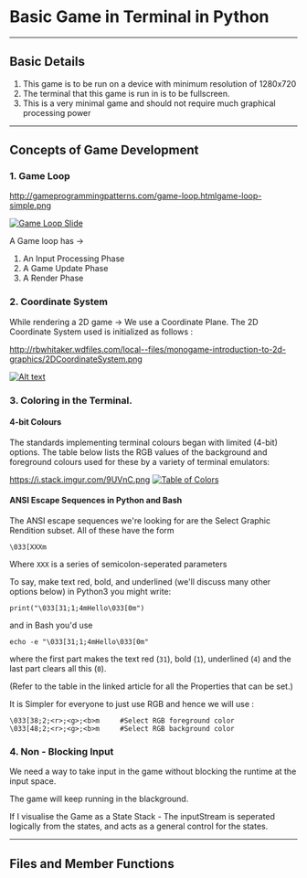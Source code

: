# Basic Game in Terminal in Python
---
## Basic Details

1. This game is to be run on a device with minimum resolution of 1280x720
2. The terminal that this game is run in is to be fullscreen.
3. This is a very minimal game and should not require much graphical processing power
---
## Concepts of Game Development
### 1. Game Loop
http://gameprogrammingpatterns.com/game-loop.htmlgame-loop-simple.png

[![Game Loop Slide](http://gameprogrammingpatterns.com/images/game-loop-simple.png)](http://gameprogrammingpatterns.com/game-loop.html)

A Game loop has -> 
1. An Input Processing Phase
2. A Game Update Phase
3. A Render Phase

### 2. Coordinate System
While rendering a 2D game -> We use a Coordinate Plane.
The 2D Coordinate System used is initialized as follows : 

http://rbwhitaker.wdfiles.com/local--files/monogame-introduction-to-2d-graphics/2DCoordinateSystem.png

[![Alt text](http://rbwhitaker.wdfiles.com/local--files/monogame-introduction-to-2d-graphics/2DCoordinateSystem.png)](http://rbwhitaker.wikidot.com/introduction-to-2d-graphics)

### 3. Coloring in the Terminal.

#### 4-bit Colours
The standards implementing terminal colours began with limited (4-bit) options. The table below lists the RGB values of the background and foreground colours used for these by a variety of terminal emulators:

https://i.stack.imgur.com/9UVnC.png
[![Table of Colors](https://i.stack.imgur.com/9UVnC.png)](https://stackoverflow.com/questions/4842424/list-of-ansi-color-escape-sequences#:~:text=the%20standards%20implementing%20terminal%20colours%20began%20with%20limited%20(4-bit)%20options.%20the%20table%20below%20lists%20the%20rgb%20values%20of%20the%20background%20and%20foreground%20colours%20used%20for%20these%20by%20a%20variety%20of%20terminal%20emulators%3A)

<!-- [![Alt text](https://assets.digitalocean.com/articles/alligator/boo.svg)](https://digitalocean.com) -->

#### ANSI Escape Sequences in Python and Bash
The ANSI escape sequences we're looking for are the Select Graphic Rendition subset. All of these have the form

```
\033[XXXm
```

Where ``` XXX ``` is a series of semicolon-seperated parameters

To say, make text red, bold, and underlined (we'll discuss many other options below) in Python3 you might write:

```
print("\033[31;1;4mHello\033[0m")
```
and in Bash you'd use
```
echo -e "\033[31;1;4mHello\033[0m"

```
where the first part makes the text red (`31`), bold (`1`), underlined (`4`) and the last part clears all this (`0`).

(Refer to the table in the linked article for all the Properties that can be set.)

It is Simpler for everyone to just use RGB and hence we will use : 
```
\033[38;2;<r>;<g>;<b>m     #Select RGB foreground color
\033[48;2;<r>;<g>;<b>m     #Select RGB background color
``` 

### 4. Non - Blocking Input

We need a way to take input in the game without blocking the runtime at the input space.

The game will keep running in the blackground.

If I visualise the Game as a State Stack - The inputStream is seperated logically from the states, and acts as a general control for the states.


---
## Files and Member Functions

